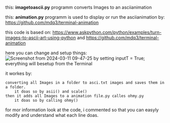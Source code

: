 this: **imagetoascii.py** programm converts Images to an asciianimation

this: **animation.py** programm is used to display or run the asciianimation
  by: https://github.com/mdq3/terminal-animation

this code is based on:
    https://www.askpython.com/python/examples/turn-images-to-ascii-art-using-python and
    https://github.com/mdq3/terminal-animation

here you can change and setup things: 
![Screenshot from 2024-03-11 09-47-25](https://github.com/LigoliPuschkin/ascii-animation/assets/80857047/46d8dcb7-8636-4d24-a15d-86dc80f64504)
by setting inputT = True; everything will besetup from the Terminal

it workes by:
    
    converting all Images in a folder to asci.txt images and saves them in a folder.
        it doas so by asii() and scale()
    then it adds all Images to a animation file.py calles ohmy.py
        it doas so by calling ohmy()

for mor information look at the code, i commented so that you can easyly modify and understand what each line doas.
